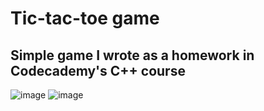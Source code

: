 # Tic-tac-toe game

## Simple game I wrote as a homework in Codecademy's C++ course


![image](https://github.com/user-attachments/assets/d48fa665-9693-4ea6-a8fc-139b3c51e4a1)
![image](https://github.com/user-attachments/assets/bcf30ce8-0f39-4d4c-9573-70bc46c500dc)
